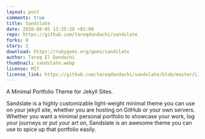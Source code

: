 ```yaml
---
layout: post
comments: true
title: Sandslate
date: 2020-08-05 13:25:29 +01:00
repo: https://github.com/tareqdandachi/sandslate
forks: 0
stars: 2
download: https://rubygems.org/gems/sandslate
author: Tareq El Dandachi
thumbnail: sandslate.webp
license: MIT
license_link: https://github.com/tareqdandachi/sandslate/blob/master/LICENSE
---
```


A Minimal Portfolio Theme for Jekyll Sites.

Sandslate is a highly customizable light-weight minimal theme you can use on your jekyll site, whether you are hosting on GitHub or your own servers.
Whether you want a minimal personal portfolio to showcase your work, log your journeys or put your art on, Sandslate is an awesome theme you can use  to spice up that portfolio easily.
